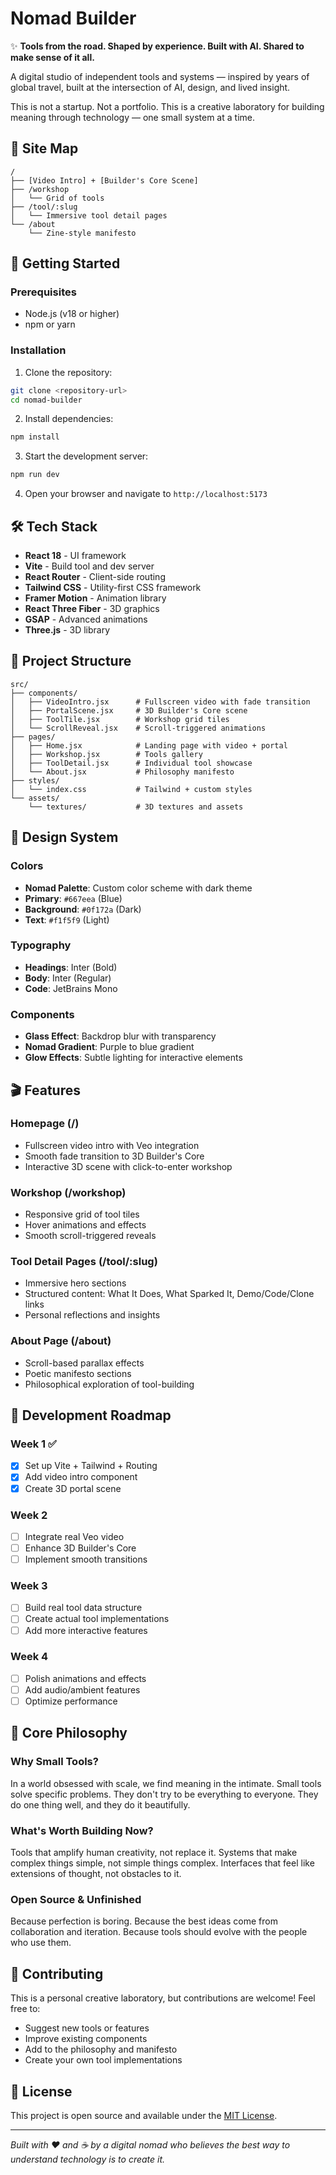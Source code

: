 # Nomad Builder

✨ **Tools from the road. Shaped by experience. Built with AI. Shared to make sense of it all.**

A digital studio of independent tools and systems — inspired by years of global travel, built at the intersection of AI, design, and lived insight.

This is not a startup. Not a portfolio. This is a creative laboratory for building meaning through technology — one small system at a time.

## 🧭 Site Map

```
/
├── [Video Intro] + [Builder's Core Scene]
├── /workshop
│   └── Grid of tools
├── /tool/:slug
│   └── Immersive tool detail pages
└── /about
    └── Zine-style manifesto
```

## 🚀 Getting Started

### Prerequisites

- Node.js (v18 or higher)
- npm or yarn

### Installation

1. Clone the repository:
```bash
git clone <repository-url>
cd nomad-builder
```

2. Install dependencies:
```bash
npm install
```

3. Start the development server:
```bash
npm run dev
```

4. Open your browser and navigate to `http://localhost:5173`

## 🛠 Tech Stack

- **React 18** - UI framework
- **Vite** - Build tool and dev server
- **React Router** - Client-side routing
- **Tailwind CSS** - Utility-first CSS framework
- **Framer Motion** - Animation library
- **React Three Fiber** - 3D graphics
- **GSAP** - Advanced animations
- **Three.js** - 3D library

## 📁 Project Structure

```
src/
├── components/
│   ├── VideoIntro.jsx      # Fullscreen video with fade transition
│   ├── PortalScene.jsx     # 3D Builder's Core scene
│   ├── ToolTile.jsx        # Workshop grid tiles
│   └── ScrollReveal.jsx    # Scroll-triggered animations
├── pages/
│   ├── Home.jsx            # Landing page with video + portal
│   ├── Workshop.jsx        # Tools gallery
│   ├── ToolDetail.jsx      # Individual tool showcase
│   └── About.jsx           # Philosophy manifesto
├── styles/
│   └── index.css           # Tailwind + custom styles
└── assets/
    └── textures/           # 3D textures and assets
```

## 🎨 Design System

### Colors
- **Nomad Palette**: Custom color scheme with dark theme
- **Primary**: `#667eea` (Blue)
- **Background**: `#0f172a` (Dark)
- **Text**: `#f1f5f9` (Light)

### Typography
- **Headings**: Inter (Bold)
- **Body**: Inter (Regular)
- **Code**: JetBrains Mono

### Components
- **Glass Effect**: Backdrop blur with transparency
- **Nomad Gradient**: Purple to blue gradient
- **Glow Effects**: Subtle lighting for interactive elements

## 🎬 Features

### Homepage (/)
- Fullscreen video intro with Veo integration
- Smooth fade transition to 3D Builder's Core
- Interactive 3D scene with click-to-enter workshop

### Workshop (/workshop)
- Responsive grid of tool tiles
- Hover animations and effects
- Smooth scroll-triggered reveals

### Tool Detail Pages (/tool/:slug)
- Immersive hero sections
- Structured content: What It Does, What Sparked It, Demo/Code/Clone links
- Personal reflections and insights

### About Page (/about)
- Scroll-based parallax effects
- Poetic manifesto sections
- Philosophical exploration of tool-building

## 🧪 Development Roadmap

### Week 1 ✅
- [x] Set up Vite + Tailwind + Routing
- [x] Add video intro component
- [x] Create 3D portal scene

### Week 2
- [ ] Integrate real Veo video
- [ ] Enhance 3D Builder's Core
- [ ] Implement smooth transitions

### Week 3
- [ ] Build real tool data structure
- [ ] Create actual tool implementations
- [ ] Add more interactive features

### Week 4
- [ ] Polish animations and effects
- [ ] Add audio/ambient features
- [ ] Optimize performance

## 🎯 Core Philosophy

### Why Small Tools?
In a world obsessed with scale, we find meaning in the intimate. Small tools solve specific problems. They don't try to be everything to everyone. They do one thing well, and they do it beautifully.

### What's Worth Building Now?
Tools that amplify human creativity, not replace it. Systems that make complex things simple, not simple things complex. Interfaces that feel like extensions of thought, not obstacles to it.

### Open Source & Unfinished
Because perfection is boring. Because the best ideas come from collaboration and iteration. Because tools should evolve with the people who use them.

## 🤝 Contributing

This is a personal creative laboratory, but contributions are welcome! Feel free to:

- Suggest new tools or features
- Improve existing components
- Add to the philosophy and manifesto
- Create your own tool implementations

## 📄 License

This project is open source and available under the [MIT License](LICENSE).

---

*Built with ❤️ and ☕ by a digital nomad who believes the best way to understand technology is to create it.* 